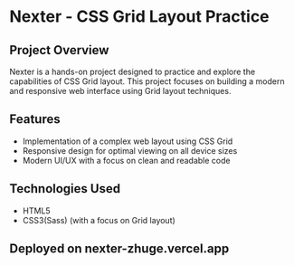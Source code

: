 # Nexter - CSS Grid Layout Practice

## Project Overview

Nexter is a hands-on project designed to practice and explore the capabilities of CSS Grid layout. This project focuses on building a modern and responsive web interface using Grid layout techniques.

## Features

-  Implementation of a complex web layout using CSS Grid
-  Responsive design for optimal viewing on all device sizes
-  Modern UI/UX with a focus on clean and readable code

## Technologies Used

-  HTML5
-  CSS3(Sass) (with a focus on Grid layout)

## Deployed on nexter-zhuge.vercel.app
